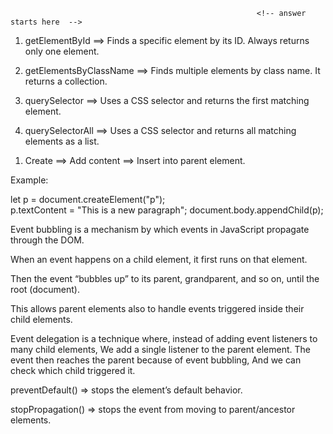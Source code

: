 



                                                           <!-- answer starts here  -->

<!-- 1. What is the difference between getElementById, getElementsByClassName, and querySelector / querySelectorAll? -->


1.  getElementById ==> Finds a specific element by its ID. Always returns only one element.

2.  getElementsByClassName ==> Finds multiple elements by class name. It returns a collection.

3.  querySelector ==> Uses a CSS selector and returns the first matching element.

4.  querySelectorAll ==> Uses a CSS selector and returns all matching elements as a list.





<!-- 2. How do you create and insert a new element into the DOM?  -->


1. Create ==> Add content ==> Insert into parent element.


Example: 

let p = document.createElement("p");     
p.textContent = "This is a new paragraph"; 
document.body.appendChild(p);     




<!-- 3. What is Event Bubbling and how does it work? -->


Event bubbling is a mechanism by which events in JavaScript propagate through the DOM.

When an event happens on a child element, it first runs on that element.

Then the event “bubbles up” to its parent, grandparent, and so on, until the root (document).

This allows parent elements also to handle events triggered inside their child elements.




 <!-- 4. What is Event Delegation in JavaScript? Why is it useful? -->


 Event delegation is a technique where, instead of adding event listeners to many child elements,
We add a single listener to the parent element.
The event then reaches the parent because of event bubbling,
 And we can check which child triggered it.




 
<!-- 5. What is the difference between preventDefault() and stopPropagation() methods? -->


preventDefault() => stops the element’s default behavior.

stopPropagation() => stops the event from moving to parent/ancestor elements.
